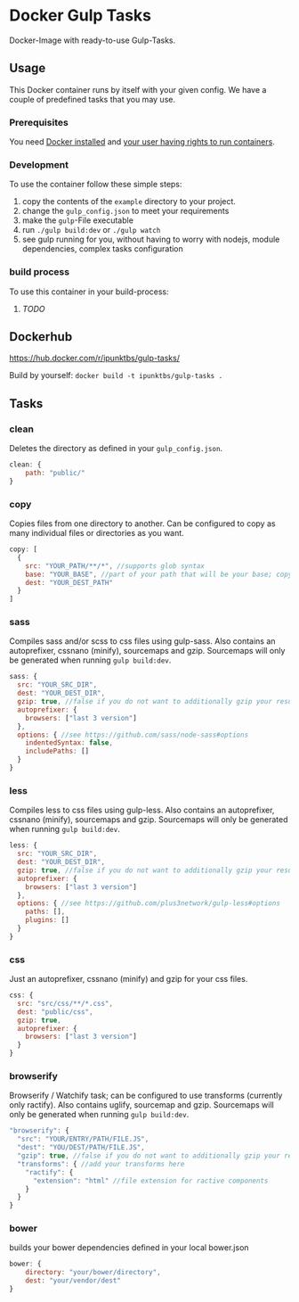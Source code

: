 # Docker Gulp Tasks
Docker-Image with ready-to-use Gulp-Tasks.

## Usage
This Docker container runs by itself with your given config. We have a couple of predefined tasks that you may use.

### Prerequisites
You need [Docker installed](https://docs.docker.com/engine/installation/) and [your user having rights to run containers](https://docs.docker.com/engine/installation/linux/ubuntulinux/#create-a-docker-group).

### Development
To use the container follow these simple steps:
1. copy the contents of the `example` directory to your project.
2. change the `gulp_config.json` to meet your requirements
3. make the `gulp`-File executable
4. run `./gulp build:dev` or `./gulp watch`
5. see gulp running for you, without having to worry with nodejs, module dependencies, complex tasks configuration

### build process
To use this container in your build-process:
1. _TODO_

## Dockerhub
https://hub.docker.com/r/ipunktbs/gulp-tasks/

Build by yourself:
`docker build -t ipunktbs/gulp-tasks .`

## Tasks

### clean
Deletes the directory as defined in your `gulp_config.json`.
```js
clean: {
    path: "public/"
}
```

### copy
Copies files from one directory to another.
Can be configured to copy as many individual files or directories as you want.
```js
copy: [
  {
    src: "YOUR_PATH/**/*", //supports glob syntax
    base: "YOUR_BASE", //part of your path that will be your base; copy will start from here
    dest: "YOUR_DEST_PATH"
  }
]
```

### sass
Compiles sass and/or scss to css files using gulp-sass.
Also contains an autoprefixer, cssnano (minify), sourcemaps and gzip.
Sourcemaps will only be generated when running `gulp build:dev`.

```js
sass: {
  src: "YOUR_SRC_DIR",
  dest: "YOUR_DEST_DIR",
  gzip: true, //false if you do not want to additionally gzip your resulting css files.
  autoprefixer: {
    browsers: ["last 3 version"]
  },
  options: { //see https://github.com/sass/node-sass#options
    indentedSyntax: false,
    includePaths: []
  }
}
```

### less
Compiles less to css files using gulp-less.
Also contains an autoprefixer, cssnano (minify), sourcemaps and gzip.
Sourcemaps will only be generated when running `gulp build:dev`.

```js
less: {
  src: "YOUR_SRC_DIR",
  dest: "YOUR_DEST_DIR",
  gzip: true, //false if you do not want to additionally gzip your resulting css files.
  autoprefixer: {
    browsers: ["last 3 version"]
  },
  options: { //see https://github.com/plus3network/gulp-less#options
    paths: [],
    plugins: []
  }
}
```

### css
Just an autoprefixer, cssnano (minify) and gzip for your css files.

```js
css: {
  src: "src/css/**/*.css",
  dest: "public/css",
  gzip: true,
  autoprefixer: {
    browsers: ["last 3 version"]
  }
}
```

### browserify
Browserify / Watchify task; can be configured to use transforms (currently only ractify).
Also contains uglify, sourcemap and gzip.
Sourcemaps will only be generated when running `gulp build:dev`.

```js
"browserify": {
  "src": "YOUR/ENTRY/PATH/FILE.JS",
  "dest": "YOU/DEST/PATH/FILE.JS",
  "gzip": true, //false if you do not want to additionally gzip your resulting css files.
  "transforms": { //add your transforms here
    "ractify": {
      "extension": "html" //file extension for ractive components
    }
  }
}
```

### bower
builds your bower dependencies defined in your local bower.json

```js
bower: {
    directory: "your/bower/directory",
    dest: "your/vendor/dest"
}
```